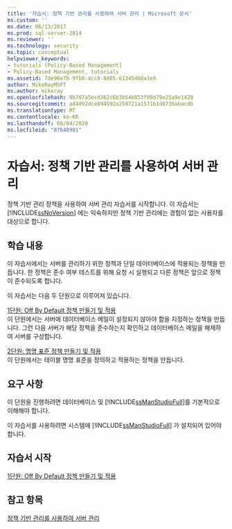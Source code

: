 ```yaml
---
title: '자습서: 정책 기반 관리를 사용하여 서버 관리 | Microsoft 문서'
ms.custom: ''
ms.date: 06/13/2017
ms.prod: sql-server-2014
ms.reviewer: ''
ms.technology: security
ms.topic: conceptual
helpviewer_keywords:
- tutorials [Policy-Based Management]
- Policy-Based Management, tutorials
ms.assetid: 7de96e7b-9fb8-4cc8-8d85-61345d68a1e8
author: MikeRayMSFT
ms.author: mikeray
ms.openlocfilehash: 9b707a5ecd362c6b3b54e853f89d79e25a9e1428
ms.sourcegitcommit: ad4d92dce894592a259721a1571b1d8736abacdb
ms.translationtype: MT
ms.contentlocale: ko-KR
ms.lasthandoff: 08/04/2020
ms.locfileid: "87648991"
---
```

# <a name="tutorial-administering-servers-by-using-policy-based-management"></a>자습서: 정책 기반 관리를 사용하여 서버 관리
  정책 기반 관리 정책을 사용하여 서버 관리 자습서를 시작합니다. 이 자습서는 [!INCLUDE[ssNoVersion](../../includes/ssnoversion-md.md)] 에는 익숙하지만 정책 기반 관리에는 경험이 없는 사용자를 대상으로 합니다.  
  
## <a name="what-you-will-learn"></a>학습 내용  
 이 자습서에서는 서버를 관리하기 위한 정책과 단일 데이터베이스에 적용되는 정책을 만듭니다. 한 정책은 준수 여부 테스트를 위해 요청 시 실행되고 다른 정책은 앞으로 정책이 준수되도록 합니다.  
  
 이 자습서는 다음 두 단원으로 이루어져 있습니다.  
  
 [1단원: Off By Default 정책 만들기 및 적용](lesson-1-create-and-apply-an-off-by-default-policy.md)  
 이 단원에서는 서버에 데이터베이스 메일이 설정되지 않아야 함을 지정하는 정책을 만듭니다. 그런 다음 서버가 해당 정책을 준수하는지 확인하고 데이터베이스 메일을 해제하여 서버를 구성합니다.  
  
 [2단원: 명명 표준 정책 만들기 및 적용](lesson-2-create-and-apply-a-naming-standards-policy.md)  
 이 단원에서는 테이블 명명 표준을 정의하고 적용하는 정책을 만듭니다.  
  
## <a name="requirements"></a>요구 사항  
 이 단원을 진행하려면 데이터베이스 및 [!INCLUDE[ssManStudioFull](../../includes/ssmanstudiofull-md.md)]를 기본적으로 이해해야 합니다.  
  
 이 자습서를 사용하려면 시스템에 [!INCLUDE[ssManStudioFull](../../includes/ssmanstudiofull-md.md)] 가 설치되어 있어야 합니다.  
  
## <a name="start-the-tutorial"></a>자습서 시작  
 [1단원: Off By Default 정책 만들기 및 적용](lesson-1-create-and-apply-an-off-by-default-policy.md)  
  
## <a name="see-also"></a>참고 항목  
 [정책 기반 관리를 사용하여 서버 관리](administer-servers-by-using-policy-based-management.md)  
  
  
